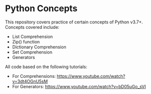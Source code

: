 # Python Concepts

This repository covers practice of certain concepts of Python v3.7+. Concepts covered include:

- List Comprehension
- Zip() function
- Dictionary Comprehension
- Set Comprehension
- Generators

All code based on the following tutorials:
- For Comprehensions: https://www.youtube.com/watch?v=3dt4OGnU5sM
- For Generators: https://www.youtube.com/watch?v=bD05uGo_sVI
